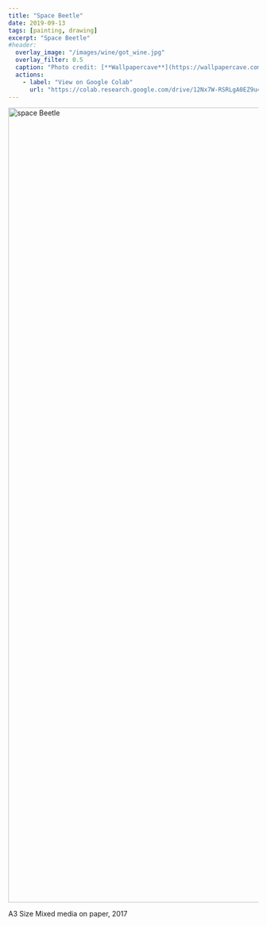 ```yaml
---
title: "Space Beetle"
date: 2019-09-13
tags: [painting, drawing]
excerpt: "Space Beetle"
#header:
  overlay_image: "/images/wine/got_wine.jpg"
  overlay_filter: 0.5
  caption: "Photo credit: [**Wallpapercave**](https://wallpapercave.com/tyrion-lannister-wallpapers)"
  actions:
    - label: "View on Google Colab"
      url: "https://colab.research.google.com/drive/12Nx7W-RSRLgA0EZ9u4DPVc3HrtpN3luu#scrollTo=B6ROuYD_qbap&forceEdit=true&offline=true&sandboxMode=true"
---
```


<img src="{{ site.url }}{{ site.baseurl }}/images/spacebeetle.jpg" width="2000" height="1600" alt="space Beetle">

A3 Size
Mixed media on paper,
2017
